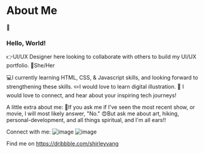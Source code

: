 # About Me
:wave:<h3>Hello, World!</h3>

:point_right:UI/UX Designer here looking to collaborate with others to build my UI/UX portfolio.
:raising_hand:She/Her

:computer:I currently learning HTML, CSS, & Javascript skills, and looking forward to strengthening these skills.
:pencil2:I would love to learn digital illustration.
:yellow_heart: I would love to connect, and hear about your inspiring tech journeys!

A little extra about me:
:no_entry_sign:If you ask me if I've seen the most recent show, or movie, I will most likely answer, "No."
:heart_eyes:But ask me about art, hiking, personal-development, and all things spiritual, and I'm all ears!!

Connect with me: ![image](https://user-images.githubusercontent.com/96396500/167523694-0951bd78-fc6d-477d-bb7f-79ca973577c4.png)
![image](https://user-images.githubusercontent.com/96396500/167523667-fdc43241-4591-4c70-9f25-c053a8df459a.png)

Find me on https://dribbble.com/shirleyvang

